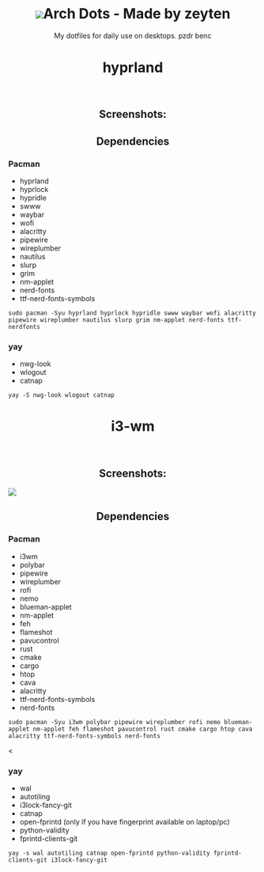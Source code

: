 <h1 align="center"><img src="https://github.com/user-attachments/assets/65766207-72ff-4373-9d14-0403dec7e37c">Arch Dots - Made by zeyten</h1>
<p align="center">My dotfiles for daily use on desktops. pzdr benc</p>

<h1 align="center">hyprland</h1> <br>
<h2 align="center">Screenshots:</h2>

<h2 align="center">Dependencies</h2>
    <h3>Pacman</h3>
    <ul>
        <li>hyprland</li>
        <li>hyprlock</li>
        <li>hypridle</li>
        <li>swww</li>
        <li>waybar</li>
        <li>wofi</li>
        <li>alacritty</li>
        <li>pipewire</li>
        <li>wireplumber</li>
        <li>nautilus</li>
        <li>slurp</li>
        <li>grim</li>
        <li>nm-applet</li>
        <li>nerd-fonts</li>
        <li>ttf-nerd-fonts-symbols</li>
    </ul>

```
sudo pacman -Syu hyprland hyprlock hypridle swww waybar wofi alacritty pipewire wireplumber nautilus slurp grim nm-applet nerd-fonts ttf-nerdfonts
```

 <h3>yay</h3>
    <ul>
        <li>nwg-look</li>
        <li>wlogout</li>
        <li>catnap</li>
    </ul>
    
```
yay -S nwg-look wlogout catnap
```

<h1 align="center">i3-wm</h1> <br>
<h2 align="center">Screenshots:</h2>
<img src="https://github.com/user-attachments/assets/987df2de-6f1b-46bd-92c3-1ff018e7f53e"></img>
<h2 align="center">Dependencies</h2>

<h3>Pacman</h3>
    <ul>
        <li>i3wm</li>
        <li>polybar</li>
        <li>pipewire</li>
        <li>wireplumber</li>
        <li>rofi</li>
        <li>nemo</li>
        <li>blueman-applet</li>
        <li>nm-applet</li>
        <li>feh</li>
        <li>flameshot</li>
        <li>pavucontrol</li>
        <li>rust</li>
        <li>cmake</li>
        <li>cargo</li>
        <li>htop</li>
        <li>cava</li>
        <li>alacritty</li>
        <li>ttf-nerd-fonts-symbols</li>
        <li>nerd-fonts</li>
    </ul>

```
sudo pacman -Syu i3wm polybar pipewire wireplumber rofi nemo blueman-applet nm-applet feh flameshot pavucontrol rust cmake cargo htop cava alacritty ttf-nerd-fonts-symbols nerd-fonts
```
 <<h3>yay</h3>
    <ul>
        <li>wal</li>
        <li>autotiling</li>
        <li>i3lock-fancy-git</li>
        <li>catnap</li>
        <li>open-fprintd (only if you have fingerprint available on laptop/pc)</li>
        <li>python-validity</li>
        <li>fprintd-clients-git</li>
    </ul>

```
yay -s wal autotiling catnap open-fprintd python-validity fprintd-clients-git i3lock-fancy-git
```
